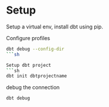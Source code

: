 # Setup
Setup a virtual env, install dbt using pip.

Configure profiles
```sh
dbt debug --config-dir      
```sh 

Setup dbt project
```sh
dbt init dbtprojectname
```

debug the connection 
```sh
dbt debug
```
